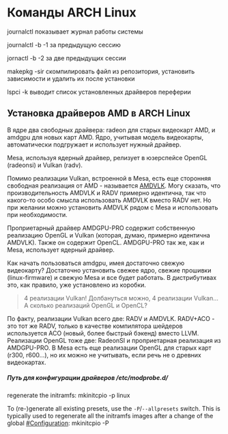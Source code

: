 # Команды ARCH Linux

journalctl   показывает журнал работы системы

journalctl -b -1   за предыдущую сессию 

jornactl -b -2  за две предыдущих сессии

makepkg -sir  скомпилировать файл из репозитория, установить зависимости и удалить их после установки

lspci -k  выводит список установленных драйверов переферии

## Установка драйверов AMD в ARCH Linux

В ядре два свободных драйвера: radeon для старых видеокарт AMD, и  amdgpu для новых карт AMD. Ядро, учитывая модель видеокарты,  автоматически подгружает и использует нужный драйвер.

Mesa, используя ядерный драйвер, релизует в юзерспейсе OpenGL (radeonsi) и Vulkan (radv).

Помимо реализации Vulkan, встроенной в Mesa, есть еще сторонняя свободная реализация от AMD - называется [AMDVLK](https://github.com/GPUOpen-Drivers/AMDVLK). Могу сказать, что производительность AMDVLK и RADV примерно идентична,  так что какого-то особо смысла использовать AMDVLK вместо RADV нет. Но  при желании можно установить AMDVLK рядом с Mesa и использовать при  необходимости.

Проприетарный драйвер AMDGPU-PRO содержит собственную реализацию  OpenGL и Vulkan (которая, думаю, примерно идентична AMDVLK). Также он  содержит OpenCL. AMDGPU-PRO так же, как и Mesa, использует ядерный  драйвер.

Как начать пользоваться amdgpu, имея достаточно свежую видеокарту?  Достаточно установить свежее ядро, свежие прошивки (linux-firmware) и  свежую Mesa и все будет работать. В дистрибутивах это, как правило, уже  установлено из коробки.

> 4 реализации Vulkan! Долбануться можно, 4 реализации Vulkan… А сколько реализаций OpenGL и OpenCL?

По факту, реализации Vulkan всего две: RADV и AMDVLK. RADV+ACO - это  тот же RADV, только в качестве компилятора шейдеров используется ACO  (новый, более быстрый бэкенд) вместо LLVM. Реализации OpenGL тоже две:  RadeonSI и проприетарная реализация из AMDGPU-PRO. В Mesa есть еще  реализации OpenGL для старых карт (r300, r600…), но их можно не  учитывать, если речь не о древних видеокартах.

##### Путь для конфигурации драйверов /etc/modprobe.d/

regenerate the initramfs: mkinitcpio -p linux

To (re-)generate all existing presets, use the `-P`/`--allpresets` switch. This is typically used to regenerate all the initramfs images after a change of the global [#Configuration](https://wiki.archlinux.org/title/Mkinitcpio#Configuration): mkinitcpio -P